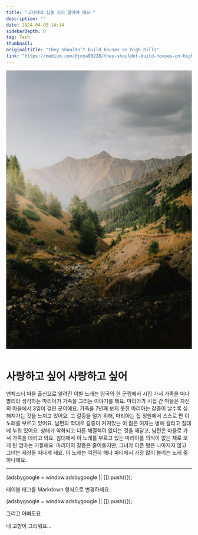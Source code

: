 ```yaml
---
title: "고지대에 집을 짓지 말아야 해요."
description: ""
date: 2024-04-05 14:14
sidebarDepth: 0
tag: Tech
thumbnail: 
originalTitle: "They shouldn’t build houses on high hills"
link: "https://medium.com/@joya00228/they-shouldnt-build-houses-on-high-hills-98ba005ce372"
---
```



![Theyshouldntbuildhousesonhighhills_0.png](./img/Theyshouldntbuildhousesonhighhills_0.png)

# 사랑하고 싶어 사랑하고 싶어

맨체스터 마을 출신으로 알려진 이별 노래는 영국의 한 군립에서 시집 가서 가족을 떠나 별리라 생각하는 마리아가 가족을 그리는 이야기를 해요. 마리아가 시집 간 마을은 자신의 마을에서 3일이 걸린 곳이에요. 가족을 7년째 보지 못한 마리아는 갈증이 날수록 심해져가는 것을 느끼고 있어요. 그 갈증을 덜기 위해, 마리아는 집 정원에서 스스로 짠 이 노래를 부르고 있어요. 남편의 학대로 갈증이 커져있는 이 젊은 여자는 병에 걸리고 침대에 누워 있어요. 상태가 악화되고 다른 해결책이 없다는 것을 깨닫고, 남편은 마을로 가서 가족을 데리고 와요. 침대에서 이 노래를 부르고 있는 마리아를 의식이 없는 채로 보게 된 엄마는 기절해요. 마리아의 갈증은 줄어들지만, 그녀가 아픈 병은 나아지지 않고 그녀는 세상을 떠나게 돼요. 이 노래는 여전히 헤나 파티에서 가장 많이 불리는 노래 중 하나에요.

---



<!-- ui-log 수평형 -->
<ins class="adsbygoogle"
  style="display:block"
  data-ad-client="ca-pub-4877378276818686"
  data-ad-slot="9743150776"
  data-ad-format="auto"
  data-full-width-responsive="true"></ins>
<component is="script">
(adsbygoogle = window.adsbygoogle || []).push({});
</component>

테이블 태그를 Markdown 형식으로 변경하세요.

<!-- ui-log 수평형 -->
<ins class="adsbygoogle"
  style="display:block"
  data-ad-client="ca-pub-4877378276818686"
  data-ad-slot="9743150776"
  data-ad-format="auto"
  data-full-width-responsive="true"></ins>
<component is="script">
(adsbygoogle = window.adsbygoogle || []).push({});
</component>

그리고 아빠도요

내 고향이 그리워요...